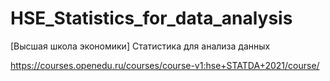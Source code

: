 # HSE_Statistics_for_data_analysis
[Высшая школа экономики] Статистика для анализа данных

https://courses.openedu.ru/courses/course-v1:hse+STATDA+2021/course/
